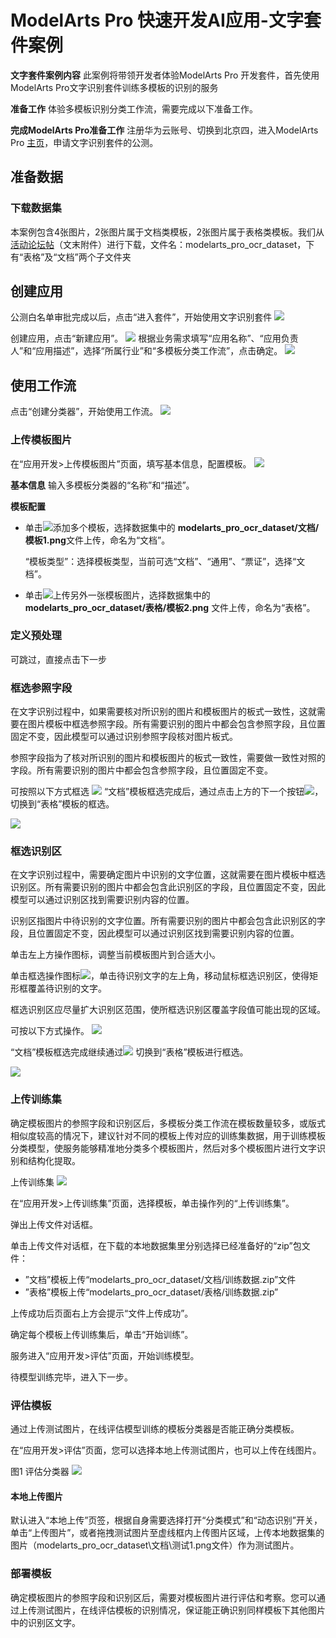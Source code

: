 # ModelArts Pro 快速开发AI应用-文字套件案例

**文字套件案例内容**
此案例将带领开发者体验ModelArts Pro 开发套件，首先使用ModelArts Pro文字识别套件训练多模板的识别的服务

**准备工作**
体验多模板识别分类工作流，需要完成以下准备工作。

**完成****ModelArts Pro****准备工作**
注册华为云账号、切换到北京四，进入ModelArts Pro [主页](https://console.huaweicloud.com/mapro/#/home)，申请文字识别套件的公测。

## 准备数据
### 下载数据集
本案例包含4张图片，2张图片属于文档类模板，2张图片属于表格类模板。我们从[活动论坛帖](https://bbs.huaweicloud.com/forum/thread-78758-1-1.html)（文末附件）进行下载，文件名：modelarts\_pro\_ocr\_dataset，下有“表格”及“文档”两个子文件夹
 

## 创建应用
公测白名单审批完成以后，点击“进入套件”，开始使用文字识别套件
![](./_image/image001.png)

创建应用，点击“新建应用”。
![](./_image/image002.png)
根据业务需求填写“应用名称”、“应用负责人”和“应用描述”，选择“所属行业”和“多模板分类工作流”，点击确定。
![](./_image/image003.png)

## 使用工作流
点击“创建分类器”，开始使用工作流。
![](./_image/image004.png)

### 上传模板图片
在“应用开发>上传模板图片”页面，填写基本信息，配置模板。
![](./_image/新增模板.PNG)

**基本信息**
输入多模板分类器的“名称”和“描述”。

**模板配置**

* 单击![](./_image/2020-09-21-19-22-44.jpg)添加多个模板，选择数据集中的 **modelarts\_pro\_ocr\_dataset/文档/模板1.png**文件上传，命名为“文档”。

	“模板类型”：选择模板类型，当前可选“文档”、“通用”、“票证”，选择“文档”。

* 单击![](./_image/2020-09-21-19-22-44.jpg)上传另外一张模板图片，选择数据集中的 **modelarts\_pro\_ocr\_dataset/表格/模板2.png** 文件上传，命名为“表格”。

### 定义预处理
可跳过，直接点击下一步

### 框选参照字段
在文字识别过程中，如果需要核对所识别的图片和模板图片的板式一致性，这就需要在图片模板中框选参照字段。所有需要识别的图片中都会包含参照字段，且位置固定不变，因此模型可以通过识别参照字段核对图片板式。

参照字段指为了核对所识别的图片和模板图片的板式一致性，需要做一致性对照的字段。所有需要识别的图片中都会包含参照字段，且位置固定不变。

可按照以下方式框选
![](./_image/image007.png)
“文档”模板框选完成后，通过点击上方的下一个按钮![](./_image/image009.png)，切换到“表格”模板的框选。

![](./_image/image008.png)

### 框选识别区
在文字识别过程中，需要确定图片中识别的文字位置，这就需要在图片模板中框选识别区。所有需要识别的图片中都会包含此识别区的字段，且位置固定不变，因此模型可以通过识别区找到需要识别内容的位置。

识别区指图片中待识别的文字位置。所有需要识别的图片中都会包含此识别区的字段，且位置固定不变，因此模型可以通过识别区找到需要识别内容的位置。

单击左上方操作图标，调整当前模板图片到合适大小。

单击框选操作图标![](./_image/image010.png)，单击待识别文字的左上角，移动鼠标框选识别区，使得矩形框覆盖待识别的文字。

框选识别区应尽量扩大识别区范围，使所框选识别区覆盖字段值可能出现的区域。

可按以下方式操作。
![](./_image/image011.png)

“文档”模板框选完成继续通过![](./_image/image009.png) 切换到“表格”模板进行框选。

![](./_image/image012.png)

### 上传训练集
确定模板图片的参照字段和识别区后，多模板分类工作流在模板数量较多，或版式相似度较高的情况下，建议针对不同的模板上传对应的训练集数据，用于训练模板分类模型，使服务能够精准地分类多个模板图片，然后对多个模板图片进行文字识别和结构化提取。

上传训练集
![](./_image/image013.png)

在“应用开发>上传训练集”页面，选择模板，单击操作列的“上传训练集”。

弹出上传文件对话框。

单击上传文件对话框，在下载的本地数据集里分别选择已经准备好的“zip”包文件：
* ”文档”模板上传“modelarts\_pro\_ocr\_dataset/文档/训练数据.zip”文件
* ”表格”模板上传“modelarts\_pro\_ocr\_dataset/表格/训练数据.zip”

上传成功后页面右上方会提示“文件上传成功”。

确定每个模板上传训练集后，单击“开始训练”。

服务进入“应用开发>评估”页面，开始训练模型。

待模型训练完毕，进入下一步。

### 评估模板

通过上传测试图片，在线评估模型训练的模板分类器是否能正确分类模板。

在“应用开发>评估”页面，您可以选择本地上传测试图片，也可以上传在线图片。

图1 评估分类器
![](./_image/image014.png)

####  本地上传图片

默认进入“本地上传”页签，根据自身需要选择打开“分类模式”和“动态识别”开关，单击“上传图片”，或者拖拽测试图片至虚线框内上传图片区域，上传本地数据集的图片（modelarts\_pro\_ocr\_dataset\文档\测试1.png文件）作为测试图片。

### 部署模板
确定模板图片的参照字段和识别区后，需要对模板图片进行评估和考察。您可以通过上传测试图片，在线评估模板的识别情况，保证能正确识别同样模板下其他图片中的识别区文字。
